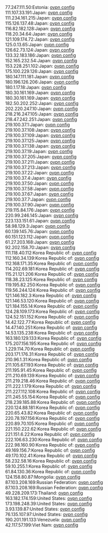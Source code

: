 77.247.111.50:Estonia: [ovpn config](vpn/77_247_111_50.ovpn)  
111.107.33.191:Japan: [ovpn config](vpn/111_107_33_191.ovpn)  
111.234.161.215:Japan: [ovpn config](vpn/111_234_161_215.ovpn)  
115.126.137.48:Japan: [ovpn config](vpn/115_126_137_48.ovpn)  
116.82.182.128:Japan: [ovpn config](vpn/116_82_182_128.ovpn)  
118.20.34.64:Japan: [ovpn config](vpn/118_20_34_64.ovpn)  
121.109.174.72:Japan: [ovpn config](vpn/121_109_174_72.ovpn)  
125.0.13.65:Japan: [ovpn config](vpn/125_0_13_65.ovpn)  
126.62.73.124:Japan: [ovpn config](vpn/126_62_73_124.ovpn)  
133.32.183.186:Japan: [ovpn config](vpn/133_32_183_186.ovpn)  
152.165.232.54:Japan: [ovpn config](vpn/152_165_232_54.ovpn)  
153.228.251.102:Japan: [ovpn config](vpn/153_228_251_102.ovpn)  
175.100.229.126:Japan: [ovpn config](vpn/175_100_229_126.ovpn)  
180.147.111.181:Japan: [ovpn config](vpn/180_147_111_181.ovpn)  
180.196.126.206:Japan: [ovpn config](vpn/180_196_126_206.ovpn)  
180.1.17.18:Japan: [ovpn config](vpn/180_1_17_18.ovpn)  
180.30.161.169:Japan: [ovpn config](vpn/180_30_161_169.ovpn)  
180.30.161.169:Japan: [ovpn config](vpn/180_30_161_169.ovpn)  
182.50.202.252:Japan: [ovpn config](vpn/182_50_202_252.ovpn)  
202.220.247.10:Japan: [ovpn config](vpn/202_220_247_10.ovpn)  
218.216.247.105:Japan: [ovpn config](vpn/218_216_247_105.ovpn)  
218.47.242.251:Japan: [ovpn config](vpn/218_47_242_251.ovpn)  
219.100.37.1:Japan: [ovpn config](vpn/219_100_37_1.ovpn)  
219.100.37.108:Japan: [ovpn config](vpn/219_100_37_108.ovpn)  
219.100.37.109:Japan: [ovpn config](vpn/219_100_37_109.ovpn)  
219.100.37.125:Japan: [ovpn config](vpn/219_100_37_125.ovpn)  
219.100.37.138:Japan: [ovpn config](vpn/219_100_37_138.ovpn)  
219.100.37.19:Japan: [ovpn config](vpn/219_100_37_19.ovpn)  
219.100.37.205:Japan: [ovpn config](vpn/219_100_37_205.ovpn)  
219.100.37.211:Japan: [ovpn config](vpn/219_100_37_211.ovpn)  
219.100.37.213:Japan: [ovpn config](vpn/219_100_37_213.ovpn)  
219.100.37.22:Japan: [ovpn config](vpn/219_100_37_22.ovpn)  
219.100.37.4:Japan: [ovpn config](vpn/219_100_37_4.ovpn)  
219.100.37.50:Japan: [ovpn config](vpn/219_100_37_50.ovpn)  
219.100.37.58:Japan: [ovpn config](vpn/219_100_37_58.ovpn)  
219.100.37.67:Japan: [ovpn config](vpn/219_100_37_67.ovpn)  
219.100.37.7:Japan: [ovpn config](vpn/219_100_37_7.ovpn)  
219.100.37.90:Japan: [ovpn config](vpn/219_100_37_90.ovpn)  
219.115.84.176:Japan: [ovpn config](vpn/219_115_84_176.ovpn)  
220.99.246.145:Japan: [ovpn config](vpn/220_99_246_145.ovpn)  
223.133.151.61:Japan: [ovpn config](vpn/223_133_151_61.ovpn)  
58.98.129.3:Japan: [ovpn config](vpn/58_98_129_3.ovpn)  
60.139.145.76:Japan: [ovpn config](vpn/60_139_145_76.ovpn)  
60.151.123.112:Japan: [ovpn config](vpn/60_151_123_112.ovpn)  
61.27.203.168:Japan: [ovpn config](vpn/61_27_203_168.ovpn)  
92.202.158.70:Japan: [ovpn config](vpn/92_202_158_70.ovpn)  
111.118.40.112:Korea Republic of: [ovpn config](vpn/111_118_40_112.ovpn)  
112.160.34.139:Korea Republic of: [ovpn config](vpn/112_160_34_139.ovpn)  
112.168.171.35:Korea Republic of: [ovpn config](vpn/112_168_171_35.ovpn)  
114.202.69.181:Korea Republic of: [ovpn config](vpn/114_202_69_181.ovpn)  
115.21.121.206:Korea Republic of: [ovpn config](vpn/115_21_121_206.ovpn)  
118.38.23.125:Korea Republic of: [ovpn config](vpn/118_38_23_125.ovpn)  
119.195.82.250:Korea Republic of: [ovpn config](vpn/119_195_82_250.ovpn)  
119.56.244.124:Korea Republic of: [ovpn config](vpn/119_56_244_124.ovpn)  
121.146.182.3:Korea Republic of: [ovpn config](vpn/121_146_182_3.ovpn)  
121.146.53.120:Korea Republic of: [ovpn config](vpn/121_146_53_120.ovpn)  
121.184.155.14:Korea Republic of: [ovpn config](vpn/121_184_155_14.ovpn)  
124.28.109.173:Korea Republic of: [ovpn config](vpn/124_28_109_173.ovpn)  
124.52.151.152:Korea Republic of: [ovpn config](vpn/124_52_151_152.ovpn)  
14.42.122.77:Korea Republic of: [ovpn config](vpn/14_42_122_77.ovpn)  
14.47.140.251:Korea Republic of: [ovpn config](vpn/14_47_140_251.ovpn)  
14.53.135.238:Korea Republic of: [ovpn config](vpn/14_53_135_238.ovpn)  
163.180.129.133:Korea Republic of: [ovpn config](vpn/163_180_129_133.ovpn)  
175.207.156.195:Korea Republic of: [ovpn config](vpn/175_207_156_195.ovpn)  
1.229.114.70:Korea Republic of: [ovpn config](vpn/1_229_114_70.ovpn)  
203.171.176.31:Korea Republic of: [ovpn config](vpn/203_171_176_31.ovpn)  
210.96.1.31:Korea Republic of: [ovpn config](vpn/210_96_1_31.ovpn)  
211.105.67.193:Korea Republic of: [ovpn config](vpn/211_105_67_193.ovpn)  
211.195.91.45:Korea Republic of: [ovpn config](vpn/211_195_91_45.ovpn)  
211.210.69.139:Korea Republic of: [ovpn config](vpn/211_210_69_139.ovpn)  
211.219.218.46:Korea Republic of: [ovpn config](vpn/211_219_218_46.ovpn)  
211.222.1.179:Korea Republic of: [ovpn config](vpn/211_222_1_179.ovpn)  
211.227.112.108:Korea Republic of: [ovpn config](vpn/211_227_112_108.ovpn)  
211.245.55.154:Korea Republic of: [ovpn config](vpn/211_245_55_154.ovpn)  
218.239.185.88:Korea Republic of: [ovpn config](vpn/218_239_185_88.ovpn)  
220.124.88.181:Korea Republic of: [ovpn config](vpn/220_124_88_181.ovpn)  
220.65.43.82:Korea Republic of: [ovpn config](vpn/220_65_43_82.ovpn)  
220.78.197.156:Korea Republic of: [ovpn config](vpn/220_78_197_156.ovpn)  
220.89.70.105:Korea Republic of: [ovpn config](vpn/220_89_70_105.ovpn)  
221.150.222.62:Korea Republic of: [ovpn config](vpn/221_150_222_62.ovpn)  
221.151.6.22:Korea Republic of: [ovpn config](vpn/221_151_6_22.ovpn)  
222.106.63.230:Korea Republic of: [ovpn config](vpn/222_106_63_230.ovpn)  
222.98.160.90:Korea Republic of: [ovpn config](vpn/222_98_160_90.ovpn)  
49.169.156.7:Korea Republic of: [ovpn config](vpn/49_169_156_7.ovpn)  
49.170.102.41:Korea Republic of: [ovpn config](vpn/49_170_102_41.ovpn)  
58.232.58.16:Korea Republic of: [ovpn config](vpn/58_232_58_16.ovpn)  
59.10.255.1:Korea Republic of: [ovpn config](vpn/59_10_255_1.ovpn)  
61.84.130.36:Korea Republic of: [ovpn config](vpn/61_84_130_36.ovpn)  
124.158.80.87:Mongolia: [ovpn config](vpn/124_158_80_87.ovpn)  
87.103.208.169:Russian Federation: [ovpn config](vpn/87_103_208_169.ovpn)  
87.103.208.169:Russian Federation: [ovpn config](vpn/87_103_208_169.ovpn)  
49.228.209.173:Thailand: [ovpn config](vpn/49_228_209_173.ovpn)  
163.182.174.159:United States: [ovpn config](vpn/163_182_174_159.ovpn)  
173.198.248.39:United States: [ovpn config](vpn/173_198_248_39.ovpn)  
3.93.139.87:United States: [ovpn config](vpn/3_93_139_87.ovpn)  
76.135.107.97:United States: [ovpn config](vpn/76_135_107_97.ovpn)  
190.201.191.133:Venezuela: [ovpn config](vpn/190_201_191_133.ovpn)  
42.117.57.199:Viet Nam: [ovpn config](vpn/42_117_57_199.ovpn)  
